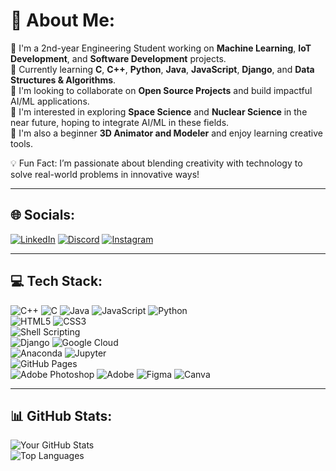 # 👋 About Me:

🚀 I'm a 2nd-year Engineering Student working on **Machine Learning**, **IoT Development**, and **Software Development** projects.  
🌱 Currently learning **C**, **C++**, **Python**, **Java**, **JavaScript**, **Django**, and **Data Structures & Algorithms**.  
🤝 I'm looking to collaborate on **Open Source Projects** and build impactful AI/ML applications.  
🌌 I'm interested in exploring **Space Science** and **Nuclear Science** in the near future, hoping to integrate AI/ML in these fields.  
🎨 I'm also a beginner **3D Animator and Modeler** and enjoy learning creative tools.

💡 Fun Fact: I’m passionate about blending creativity with technology to solve real-world problems in innovative ways!

---

## 🌐 Socials:

[![LinkedIn](https://img.shields.io/badge/LinkedIn-0A66C2?style=for-the-badge&logo=linkedin&logoColor=white)]([https://linkedin.com/](https://www.linkedin.com/in/srivathsa-s-murthy-67a166200/))
[![Discord](https://img.shields.io/badge/Discord-5865F2?style=for-the-badge&logo=discord&logoColor=white)](https://discord.com/) 
[![Instagram](https://img.shields.io/badge/Instagram-E4405F?style=for-the-badge&logo=instagram&logoColor=white)]([https://instagram.com/](https://www.instagram.com/srivathsamurthy_1745/)) 

---

## 💻 Tech Stack:

![C++](https://img.shields.io/badge/C++-00599C?style=for-the-badge&logo=cplusplus&logoColor=white) 
![C](https://img.shields.io/badge/C-00599C?style=for-the-badge&logo=c&logoColor=white) 
![Java](https://img.shields.io/badge/Java-007396?style=for-the-badge&logo=java&logoColor=white) 
![JavaScript](https://img.shields.io/badge/JavaScript-F7DF1E?style=for-the-badge&logo=javascript&logoColor=black) 
![Python](https://img.shields.io/badge/Python-3776AB?style=for-the-badge&logo=python&logoColor=white)  
![HTML5](https://img.shields.io/badge/HTML5-E34F26?style=for-the-badge&logo=html5&logoColor=white) 
![CSS3](https://img.shields.io/badge/CSS3-1572B6?style=for-the-badge&logo=css3&logoColor=white)  
![Shell Scripting](https://img.shields.io/badge/Shell_Scripting-4EAA25?style=for-the-badge&logo=gnubash&logoColor=white)  
![Django](https://img.shields.io/badge/Django-092E20?style=for-the-badge&logo=django&logoColor=white) 
![Google Cloud](https://img.shields.io/badge/Google%20Cloud-4285F4?style=for-the-badge&logo=googlecloud&logoColor=white)  
![Anaconda](https://img.shields.io/badge/Anaconda-44A833?style=for-the-badge&logo=anaconda&logoColor=white) 
![Jupyter](https://img.shields.io/badge/Jupyter-F37626?style=for-the-badge&logo=jupyter&logoColor=white)  
![GitHub Pages](https://img.shields.io/badge/GitHub_Pages-327FC7?style=for-the-badge&logo=github&logoColor=white)  
![Adobe Photoshop](https://img.shields.io/badge/Adobe%20Photoshop-31A8FF?style=for-the-badge&logo=adobephotoshop&logoColor=white) 
![Adobe](https://img.shields.io/badge/Adobe-FF0000?style=for-the-badge&logo=adobe&logoColor=white) 
![Figma](https://img.shields.io/badge/Figma-F24E1E?style=for-the-badge&logo=figma&logoColor=white) 
![Canva](https://img.shields.io/badge/Canva-00C4CC?style=for-the-badge&logo=canva&logoColor=white) 

---

## 📊 GitHub Stats:

![Your GitHub Stats](https://github-readme-stats.vercel.app/api?username=Sv1745&show_icons=true&theme=radical)  
![Top Languages](https://github-readme-stats.vercel.app/api/top-langs/?username=Sv1745&layout=compact&theme=radical)
